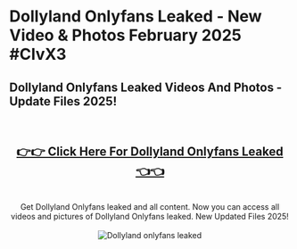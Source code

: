 # Dollyland Onlyfans Leaked - New Video & Photos February 2025 #CIvX3

<h2>Dollyland Onlyfans Leaked Videos And Photos - Update Files 2025!</h2>
<br>
<div align="center">
<h2><a href="https://links2leaks.com?utm_source=dollyland&utm_medium=git92" rel="nofollow">👉👉 Click Here For Dollyland Onlyfans Leaked 👈👈</a></h2>
<br>
Get Dollyland Onlyfans leaked and all content. Now you can access all videos and pictures of Dollyland Onlyfans leaked. New Updated Files 2025!
<br>
<br>
<a href="https://links2leaks.com?utm_source=dollyland&utm_medium=git92" rel="nofollow" data-target="animated-image.originalLink"><img src="https://i.ibb.co/Gkj2r4b/banner.png" alt="Dollyland onlyfans leaked" style="max-width: 100%; display: inline-block;" data-target="animated-image.originalImage"></a>
</div>
<br>
